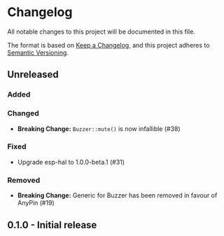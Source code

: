 # Changelog

All notable changes to this project will be documented in this file.

The format is based on [Keep a Changelog](https://keepachangelog.com/en/1.0.0/),
and this project adheres to [Semantic Versioning](https://semver.org/spec/v2.0.0.html).

## Unreleased

### Added

### Changed
- **Breaking Change:** `Buzzer::mute()` is now infallible (#38)

### Fixed
- Upgrade esp-hal to 1.0.0-beta.1 (#31)

### Removed
- **Breaking Change:** Generic for Buzzer has been removed in favour of AnyPin (#19)

## 0.1.0 - Initial release
